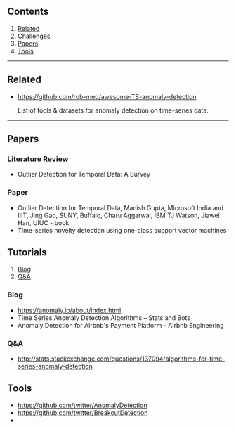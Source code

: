 ## Contents

1. [Related](#Related)
2. [Challenges](#Challenges)
3. [Papers](#Papers)
4. [Tools](#Tools)

---

## Related

+ <https://github.com/rob-med/awesome-TS-anomaly-detection>

  List of tools & datasets for anomaly detection on time-series data.

---

## Papers

### Literature Review

+ Outlier Detection for Temporal Data: A Survey

### Paper

+ Outlier Detection for Temporal Data, Manish Gupta, Microsoft India and IIIT, Jing Gao, SUNY, Buffalo, Charu Aggarwal, IBM TJ Watson, Jiawei Han, UIUC - book
+ Time-series novelty detection using one-class support vector machines

## Tutorials

1. [Blog](#Blog)
2. [Q&A](#Q&A)

### Blog

+ https://anomaly.io/about/index.html
+ Time Series Anomaly Detection Algorithms – Stats and Bots
+ Anomaly Detection for Airbnb's Payment Platform - Airbnb Engineering

### Q&A

+ http://stats.stackexchange.com/questions/137094/algorithms-for-time-series-anomaly-detection

## Tools

+ https://github.com/twitter/AnomalyDetection
+ https://github.com/twitter/BreakoutDetection
+ 